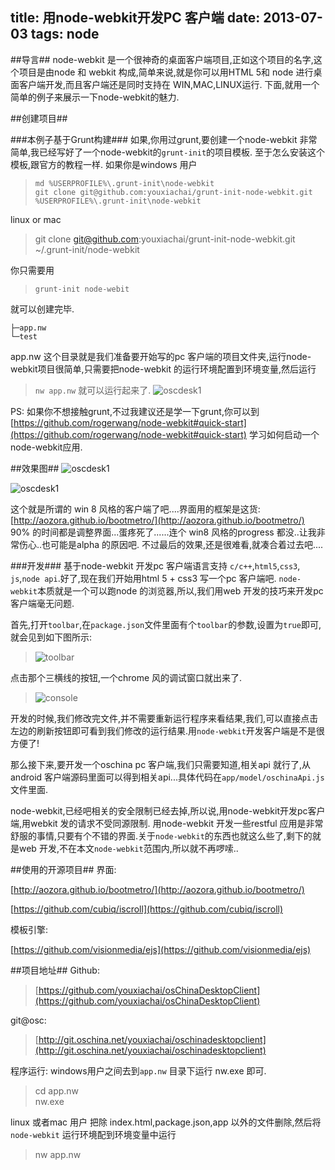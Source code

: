 title: 用node-webkit开发PC 客户端
date: 2013-07-03
tags: node
---

##导言##
node-webkit 是一个很神奇的桌面客户端项目,正如这个项目的名字,这个项目是由node 和 webkit 构成,简单来说,就是你可以用HTML 5和 node 进行桌面客户端开发,而且客户端还是同时支持在 WIN,MAC,LINUX运行. 下面,就用一个简单的例子来展示一下node-webkit的魅力.
<!--more-->
##创建项目##

###本例子基于Grunt构建###
如果,你用过grunt,要创建一个node-webkit 非常简单,我已经写好了一个node-webkit的`grunt-init`的项目模板. 至于怎么安装这个模板,跟官方的教程一样.
如果你是windows 用户
> `md %USERPROFILE%\.grunt-init\node-webkit` <br />
`git clone git@github.com:youxiachai/grunt-init-node-webkit.git %USERPROFILE%\.grunt-init\node-webkit`

linux or mac
> git clone git@github.com:youxiachai/grunt-init-node-webkit.git ~/.grunt-init/node-webkit

你只需要用
>`grunt-init node-webit`

就可以创建完毕.

``` shell
├─app.nw
└─test
```

app.nw 这个目录就是我们准备要开始写的pc 客户端的项目文件夹,运行node-webkit项目很简单,只需要把node-webkit 的运行环境配置到环境变量,然后运行
> `nw app.nw` 就可以运行起来了.
![oscdesk1](/images/nodewebkit/nodewebkit1.jpg)

PS: 如果你不想接触grunt,不过我建议还是学一下grunt,你可以到[https://github.com/rogerwang/node-webkit#quick-start](https://github.com/rogerwang/node-webkit#quick-start) 学习如何启动一个node-webkit应用.



##效果图##
![oscdesk1](/images/nodewebkit/oscdesk1.jpg)

![oscdesk1](/images/nodewebkit/oscdesk2.jpg)

这个就是所谓的 win 8 风格的客户端了吧....界面用的框架是这货:[http://aozora.github.io/bootmetro/](http://aozora.github.io/bootmetro/) 90% 的时间都是调整界面...蛋疼死了......连个 win8 风格的progress 都没..让我非常伤心..也可能是alpha 的原因吧. 不过最后的效果,还是很难看,就凑合着过去吧....

###开发###
基于node-webkit 开发pc 客户端语言支持 `c/c++`,`html5`,`css3`, `js`,`node api`.好了,现在我们开始用html 5 + css3 写一个pc 客户端吧.
`node-webkit`本质就是一个可以跑node 的浏览器,所以,我们用web 开发的技巧来开发pc 客户端毫无问题.

首先,打开`toolbar`,在`package.json`文件里面有个`toolbar`的参数,设置为`true`即可,就会见到如下图所示:
> ![toolbar](/images/nodewebkit/toolbar.jpg)

点击那个三横线的按钮,一个chrome 风的调试窗口就出来了.
> ![console](/images/nodewebkit/console.jpg)

开发的时候,我们修改完文件,并不需要重新运行程序来看结果,我们,可以直接点击左边的刷新按钮即可看到我们修改的运行结果.用`node-webkit`开发客户端是不是很方便了!

那么接下来,要开发一个oschina pc 客户端,我们只需要知道,相关api 就行了,从android 客户端源码里面可以得到相关api...具体代码在`app/model/oschinaApi.js` 文件里面.

node-webkit,已经吧相关的安全限制已经去掉,所以说,用node-webkit开发pc客户端,用webkit 发的请求不受同源限制. 用node-webkit 开发一些restful 应用是非常舒服的事情,只要有个不错的界面.关于`node-webkit`的东西也就这么些了,剩下的就是web 开发,不在本文`node-webkit`范围内,所以就不再啰嗦..

##使用的开源项目##
界面: 

[http://aozora.github.io/bootmetro/](http://aozora.github.io/bootmetro/) 

[https://github.com/cubiq/iscroll](https://github.com/cubiq/iscroll)

模板引擎: 

[https://github.com/visionmedia/ejs](https://github.com/visionmedia/ejs)


##项目地址##
Github: 
> [https://github.com/youxiachai/osChinaDesktopClient](https://github.com/youxiachai/osChinaDesktopClient)

git@osc:
> [http://git.oschina.net/youxiachai/oschinadesktopclient](http://git.oschina.net/youxiachai/oschinadesktopclient)

 程序运行: windows用户之间去到`app.nw` 目录下运行 nw.exe 即可.
> cd app.nw <br/> nw.exe

linux 或者mac 用户 把除 index.html,package.json,app 以外的文件删除,然后将`node-webkit` 运行环境配到环境变量中运行
> nw app.nw